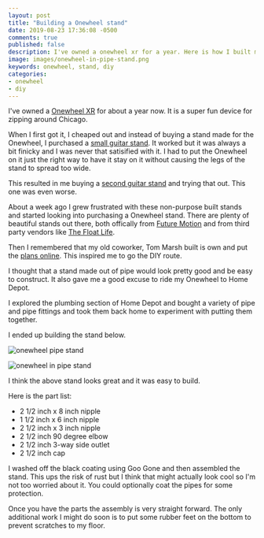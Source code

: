```yaml
---
layout: post
title: "Building a Onewheel stand"
date: 2019-08-23 17:36:08 -0500
comments: true
published: false
description: I've owned a onewheel xr for a year. Here is how I built my own stand.
image: images/onewheel-in-pipe-stand.png
keywords: onewheel, stand, diy
categories: 
- onewheel
- diy
---
```


I've owned a [Onewheel XR](https://onewheel.com/products/xr) for about a year now. It is a super fun device for zipping around Chicago.

When I first got it, I cheaped out and instead of buying a stand made for the Onewheel, I purchased a [small guitar stand](https://amzn.to/31Z39Ez). It worked but it was always a bit finicky and I was never that satisified with it. I had to put the Onewheel on it just the right way to have it stay on it without causing the legs of the stand to spread too wide.

This resulted in me buying a [second guitar stand](https://amzn.to/2NrrGOI) and trying that out. This one was even worse.

About a week ago I grew frustrated with these non-purpose built stands and started looking into purchasing a Onewheel stand. There are plenty of beautiful stands out there, both offically from [Future Motion](https://onewheel.com/collections/onewheel-xr-accessories/products/onewheel-deep-shack-rack) and from third party vendors like [The Float Life](https://float-supply.com/product-category/stands/).

Then I remembered that my old coworker, Tom Marsh built is own and put the [plans online](https://www.thingiverse.com/thing:3682716). This inspired me to go the DIY route.

I thought that a stand made out of pipe would look pretty good and be easy to construct. It also gave me a good excuse to ride my Onewheel to Home Depot.

I explored the plumbing section of Home Depot and bought a variety of pipe and pipe fittings and took them back home to experiment with putting them together.

I ended up building the stand below.

![onewheel pipe stand](/images/onewheel-pipe-stand.jpg "Onewheel pipe stand")

![onewheel in pipe stand](/images/onewheel-in-pipe-stand.png "Onewheel in pipe stand")

I think the above stand looks great and it was easy to build.

Here is the part list:

- 2 1/2 inch x 8 inch nipple
- 1 1/2 inch x 6 inch nipple
- 2 1/2 inch x 3 inch nipple
- 2 1/2 inch 90 degree elbow
- 2 1/2 inch 3-way side outlet
- 2 1/2 inch cap

I washed off the black coating using Goo Gone and then assembled the stand. This ups the risk of rust but I think that might actually look cool so I'm not too worried about it. You could optionally coat the pipes for some protection.

Once you have the parts the assembly is very straight forward. The only additional work I might do soon is to put some rubber feet on the bottom to prevent scratches to my floor.

